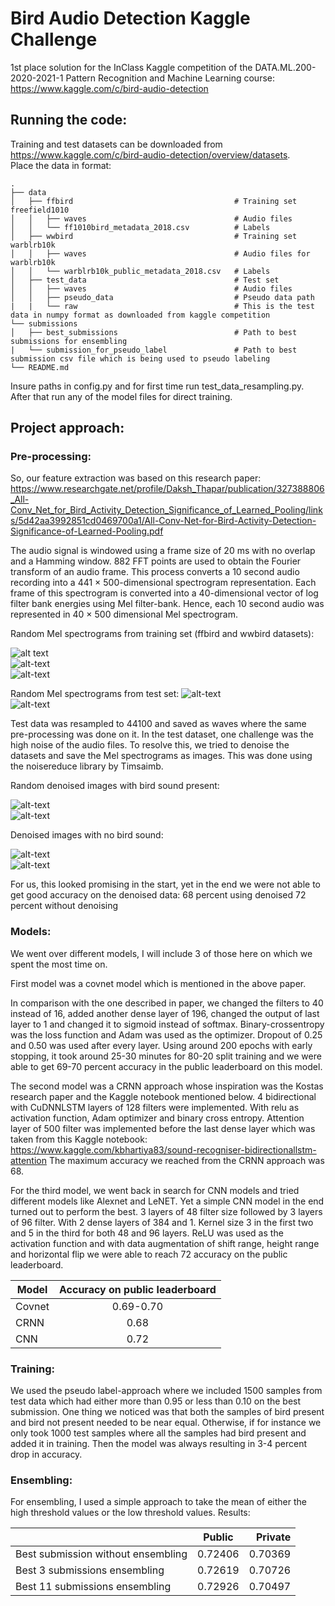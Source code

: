 # Bird Audio Detection Kaggle Challenge
 1st place solution for the InClass Kaggle competition of the DATA.ML.200-2020-2021-1 Pattern Recognition and Machine Learning course:
 https://www.kaggle.com/c/bird-audio-detection
 
## Running the code:
Training and test datasets can be downloaded from https://www.kaggle.com/c/bird-audio-detection/overview/datasets. <br/>
Place the data in format:

    .
    ├── data                                          
    │   ├── ffbird                                    # Training set freefield1010
    │   │   ├── waves                                 # Audio files
    │   │   └── ff1010bird_metadata_2018.csv          # Labels
    │   ├── wwbird                                    # Training set warblrb10k
    │   │   ├── waves                                 # Audio files for warblrb10k
    │   │   └── warblrb10k_public_metadata_2018.csv   # Labels
    │   ├── test_data                                 # Test set
    │   │   ├── waves                                 # Audio files
    │   │   ├── pseudo_data                           # Pseudo data path 
    |   |   └── raw                                   # This is the test data in numpy format as downloaded from kaggle competition
    └── submissions
    │   ├── best_submissions                          # Path to best submissions for ensembling
    |   └── submission_for_pseudo_label               # Path to best submission csv file which is being used to pseudo labeling
    └── README.md
    
Insure paths in config.py and for first time run test_data_resampling.py. After that run any of the model files for direct training.

## Project approach:

### Pre-processing:
So, our feature extraction was based on this research paper:
https://www.researchgate.net/profile/Daksh_Thapar/publication/327388806_All-Conv_Net_for_Bird_Activity_Detection_Significance_of_Learned_Pooling/links/5d42aa3992851cd0469700a1/All-Conv-Net-for-Bird-Activity-Detection-Significance-of-Learned-Pooling.pdf

The audio signal is windowed using a frame size of 20 ms with no overlap and a Hamming window. 882 FFT points are used to obtain the Fourier transform of an audio frame. This process converts a 10 second audio recording into a 441 × 500-dimensional spectrogram representation. Each frame of this spectrogram is converted into a 40-dimensional vector of log filter bank energies using Mel filter-bank. Hence, each 10 second audio was represented in 40 × 500 dimensional Mel spectrogram.

Random Mel spectrograms from training set (ffbird and wwbird datasets):
 
![alt text](https://www.googleapis.com/download/storage/v1/b/kaggle-forum-message-attachments/o/inbox%2F2246613%2F4e825a166a674cc2c3fa2bf3651831ec%2Fdownload%20(2).png?generation=1607441071778046&alt=media)<br/>
![alt-text](https://www.googleapis.com/download/storage/v1/b/kaggle-forum-message-attachments/o/inbox%2F2246613%2F60a9b6b65d3217854028d0dc0781fa54%2Fdownload%20(4).png?generation=1607441133677808&alt=media)<br/>
![alt-text](https://www.googleapis.com/download/storage/v1/b/kaggle-forum-message-attachments/o/inbox%2F2246613%2F5174d4765658f908fc5f975340023dd4%2Fdownload%20(5).png?generation=1607441173462790&alt=media)<br/>

Random Mel spectrograms from test set:
![alt-text](https://www.googleapis.com/download/storage/v1/b/kaggle-forum-message-attachments/o/inbox%2F2246613%2Fab962a57f507bdee0e73616df10454e6%2Fdownload%20(7).png?generation=1607441358018610&alt=media)<br/>
![alt-text](https://www.googleapis.com/download/storage/v1/b/kaggle-forum-message-attachments/o/inbox%2F2246613%2Fc4a985d1c7d6aaf6e48d3e392e7ad368%2Fdownload%20(8).png?generation=1607441365106166&alt=media)<br/>

Test data was resampled to 44100 and saved as waves where the same pre-processing was done on it. In the test dataset, one challenge was the high noise of the audio files. To resolve this, we tried to denoise the datasets and save the Mel spectrograms as images. This was done using the noisereduce library by Timsaimb.

Random denoised images with bird sound present:

![alt-text](https://www.googleapis.com/download/storage/v1/b/kaggle-forum-message-attachments/o/inbox%2F2246613%2F7c23876a2e7e61a5be7a0bd1848aa384%2F0.png?generation=1607441480080141&alt=media)<br/>
![alt-text](https://www.googleapis.com/download/storage/v1/b/kaggle-forum-message-attachments/o/inbox%2F2246613%2F5bd4a7065ea2aece8ab14fadab460d20%2F1.png?generation=1607441496590404&alt=media)<br/>

Denoised images with no bird sound:

![alt-text](https://www.googleapis.com/download/storage/v1/b/kaggle-forum-message-attachments/o/inbox%2F2246613%2F0cd7b6c55dcc3a364bd5bc0a1eff61e0%2F21.png?generation=1607441651312789&alt=media)<br/>
![alt-text](https://www.googleapis.com/download/storage/v1/b/kaggle-forum-message-attachments/o/inbox%2F2246613%2F3da0b89f2572b16ce46f3e3114e4531a%2F5.png?generation=1607441719086068&alt=media)<br/>

For us, this looked promising in the start, yet in the end we were not able to get good accuracy on the denoised data:
68 percent using denoised
72 percent without denoising

### Models:
We went over different models, I will include 3 of those here on which we spent the most time on.

First model was a covnet model which is mentioned in the above paper.

In comparison with the one described in paper, we changed the filters to 40 instead of 16, added another dense layer of 196, changed the output of last layer to 1 and changed it to sigmoid instead of softmax. Binary-crossentropy was the loss function and Adam was used as the optimizer. Dropout of 0.25 and 0.50 was used after every layer. Using around 200 epochs with early stopping, it took around 25-30 minutes for 80-20 split training and we were able to get 69-70 percent accuracy in the public leaderboard on this model.

The second model was a CRNN approach whose inspiration was the Kostas research paper and the Kaggle notebook mentioned below. 4 bidirectional with CuDNNLSTM layers of 128 filters were implemented. With relu as activation function, Adam optimizer and binary cross entropy. Attention layer of 500 filter was implemented before the last dense layer which was taken from this Kaggle notebook:
https://www.kaggle.com/kbhartiya83/sound-recogniser-bidirectionallstm-attention
The maximum accuracy we reached from the CRNN approach was 68.

For the third model, we went back in search for CNN models and tried different models like Alexnet and LeNET. Yet a simple CNN model in the end turned out to perform the best. 3 layers of 48 filter size followed by 3 layers of 96 filter. With 2 dense layers of 384 and 1. Kernel size 3 in the first two and 5 in the third for both 48 and 96 layers. ReLU was used as the activation function and with data augmentation of shift range, height range and horizontal flip we were able to reach 72 accuracy on the public leaderboard. 

|  Model               | Accuracy on public leaderboard        |
| ------------- |:-------------:|
| Covnet      | 0.69-0.70 | 
| CRNN      | 0.68 | 
| CNN      | 0.72 | 

### Training:
We used the pseudo label-approach where we included 1500 samples from test data which had either more than 0.95 or less than 0.10 on the best submission. One thing we noticed was that both the samples of bird present and bird not present needed to be near equal. Otherwise, if for instance we only took 1000 test samples where all the samples had bird present and added it in training. Then the model was always resulting in 3-4 percent drop in accuracy.

### Ensembling:
For ensembling, I used a simple approach to take the mean of either the high threshold values or the low threshold values. 
Results:

|               | Public        | Private  |
| ------------- |:-------------:| -----:|
| Best submission without ensembling      | 0.72406 | 0.70369 |
| Best 3 submissions ensembling      |  0.72619      |   0.70726 |
| Best 11 submissions ensembling | 0.72926      |    0.70497 |

